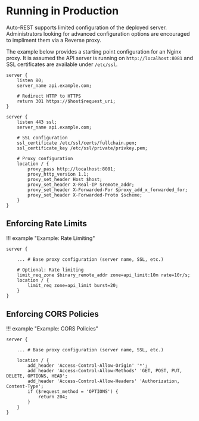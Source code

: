 # Running in Production

Auto-REST supports limited configuration of the deployed server.
Administrators looking for advanced configuration options are encouraged to impliment them via a Reverse proxy.

The example below provides a starting point configuration for an Nginx proxy.
It is assumed the API server is running on `http://localhost:8081` and SSL certificates are available under `/etc/ssl`.

```
server {
    listen 80;
    server_name api.example.com;

    # Redirect HTTP to HTTPS
    return 301 https://$host$request_uri;
}

server {
    listen 443 ssl;
    server_name api.example.com;

    # SSL configuration
    ssl_certificate /etc/ssl/certs/fullchain.pem;
    ssl_certificate_key /etc/ssl/private/privkey.pem;

    # Proxy configuration
    location / {
        proxy_pass http://localhost:8081;
        proxy_http_version 1.1;
        proxy_set_header Host $host;
        proxy_set_header X-Real-IP $remote_addr;
        proxy_set_header X-Forwarded-For $proxy_add_x_forwarded_for;
        proxy_set_header X-Forwarded-Proto $scheme;
    }
}
```

## Enforcing Rate Limits

!!! example "Example: Rate Limiting"

    server {

        ... # Base proxy configuration (server name, SSL, etc.)

        # Optional: Rate limiting
        limit_req_zone $binary_remote_addr zone=api_limit:10m rate=10r/s;
        location / {
            limit_req zone=api_limit burst=20;
        }
    }

## Enforcing CORS Policies

!!! example "Example: CORS Policies"

    server {

        ... # Base proxy configuration (server name, SSL, etc.)
    
        location / {
            add_header 'Access-Control-Allow-Origin' '*';
            add_header 'Access-Control-Allow-Methods' 'GET, POST, PUT, DELETE, OPTIONS, HEAD';
            add_header 'Access-Control-Allow-Headers' 'Authorization, Content-Type';
            if ($request_method = 'OPTIONS') {
                return 204;
            }
        }
    }
